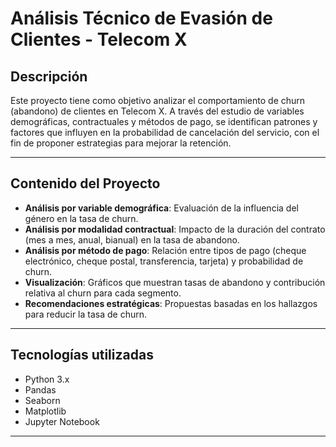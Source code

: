 # Análisis Técnico de Evasión de Clientes - Telecom X

## Descripción

Este proyecto tiene como objetivo analizar el comportamiento de churn (abandono) de clientes en Telecom X. A través del estudio de variables demográficas, contractuales y métodos de pago, se identifican patrones y factores que influyen en la probabilidad de cancelación del servicio, con el fin de proponer estrategias para mejorar la retención.

---

## Contenido del Proyecto

- **Análisis por variable demográfica**: Evaluación de la influencia del género en la tasa de churn.
- **Análisis por modalidad contractual**: Impacto de la duración del contrato (mes a mes, anual, bianual) en la tasa de abandono.
- **Análisis por método de pago**: Relación entre tipos de pago (cheque electrónico, cheque postal, transferencia, tarjeta) y probabilidad de churn.
- **Visualización**: Gráficos que muestran tasas de abandono y contribución relativa al churn para cada segmento.
- **Recomendaciones estratégicas**: Propuestas basadas en los hallazgos para reducir la tasa de churn.

---

## Tecnologías utilizadas

- Python 3.x
- Pandas
- Seaborn
- Matplotlib
- Jupyter Notebook

---

